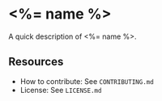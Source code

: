 # <%= name %>

A quick description of <%= name %>.


## Resources

* How to contribute: See `CONTRIBUTING.md`
* License: See `LICENSE.md`
